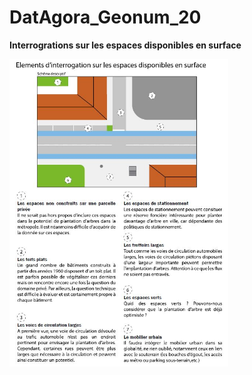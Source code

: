 # DatAgora_Geonum_20

**Interrogrations sur les espaces disponibles en surface**



<img width="350" alt="interrogations_espaces_surface" src="image/interrogations_espaces_surface.JPG">
